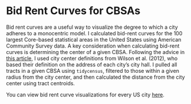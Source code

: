 # Bid Rent Curves for CBSAs

Bid rent curves are a useful way to visualize the degree to which a city adheres to a monocentric model. I calculated bid-rent curves for the 100 largest Core-based statistical areas in the United States using American Community Survey data. A key consideration when calculating bid-rent curves is determining the center of a given CBSA. Following the advice in [this article](https://www.huduser.gov/portal/periodicals/cityscpe/vol21num2/ch12.pdf), I used city center definitions from Wilson et al. (2012), who based their definition on the address of each city’s city hall. I pulled all tracts in a given CBSA using `tidycensus`, filtered to those within a given radius from the city center, and then calculated the distance from the city center using tract centroids.

You can view bid rent curve visualizations for every US city [here](https://camdenblatchly.com/posts/bid-rent-curves).

